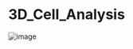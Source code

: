 # 3D_Cell_Analysis
 
![image](https://user-images.githubusercontent.com/11435058/155027527-443175ee-7529-4a7d-9218-a2fd9899903a.png)
